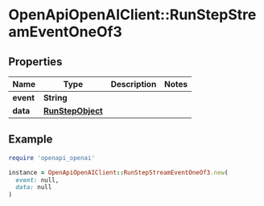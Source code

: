 # OpenApiOpenAIClient::RunStepStreamEventOneOf3

## Properties

| Name | Type | Description | Notes |
| ---- | ---- | ----------- | ----- |
| **event** | **String** |  |  |
| **data** | [**RunStepObject**](RunStepObject.md) |  |  |

## Example

```ruby
require 'openapi_openai'

instance = OpenApiOpenAIClient::RunStepStreamEventOneOf3.new(
  event: null,
  data: null
)
```

